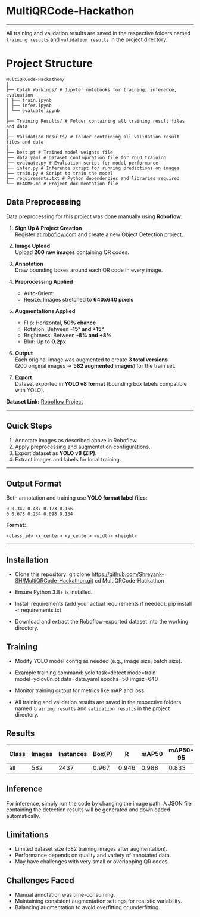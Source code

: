 # MultiQRCode-Hackathon
---
All training and validation results are saved in the respective folders named `training results` and `validation results` in the project directory.

# Project Structure
```
MultiQRCode-Hackathon/
│
├── Colab_Workings/ # Jupyter notebooks for training, inference, evaluation
│ ├── train.ipynb
│ ├── infer.ipynb
│ └── evaluate.ipynb
│
├── Training Results/ # Folder containing all training result files and data
│
├── Validation Results/ # Folder containing all validation result files and data
│
├── best.pt # Trained model weights file
├── data.yaml # Dataset configuration file for YOLO training
├── evaluate.py # Evaluation script for model performance
├── infer.py # Inference script for running predictions on images
├── train.py # Script to train the model
├── requirements.txt # Python dependencies and libraries required
└── README.md # Project documentation file
```
## Data Preprocessing

Data preprocessing for this project was done manually using **Roboflow**:

1. **Sign Up & Project Creation**  
   Register at [roboflow.com](https://roboflow.com/) and create a new Object Detection project.

2. **Image Upload**  
   Upload **200 raw images** containing QR codes.

3. **Annotation**  
   Draw bounding boxes around each QR code in every image.

4. **Preprocessing Applied**
   - Auto-Orient: 
   - Resize: Images stretched to **640x640 pixels**

5. **Augmentations Applied**
   - Flip: Horizontal, **50% chance**  
   - Rotation: Between **-15° and +15°**  
   - Brightness: Between **-8% and +8%**  
   - Blur: Up to **0.2px**

6. **Output**  
   Each original image was augmented to create **3 total versions**  
   (200 original images → **582 augmented images**) for the train set.

7. **Export**  
   Dataset exported in **YOLO v8 format** (bounding box labels compatible with YOLO).

**Dataset Link:** [Roboflow Project](https://app.roboflow.com/1pharma/annotation-k7xrm/3)

---

## Quick Steps

1. Annotate images as described above in Roboflow.  
2. Apply preprocessing and augmentation configurations.  
3. Export dataset as **YOLO v8 (ZIP)**.  
4. Extract images and labels for local training.  

---

## Output Format

Both annotation and training use **YOLO format label files**:
```
0 0.342 0.487 0.123 0.156
0 0.678 0.234 0.098 0.134
```

**Format:**
```
<class_id> <x_center> <y_center> <width> <height>
```
---

## Installation

- Clone this repository:
git clone https://github.com/Shreyank-SH/MultiQRCode-Hackathon.git
cd MultiQRCode-Hackathon

- Ensure Python 3.8+ is installed.
- Install requirements (add your actual requirements if needed):
pip install -r requirements.txt

- Download and extract the Roboflow-exported dataset into the working directory.

## Training

- Modify YOLO model config as needed (e.g., image size, batch size).
- Example training command:
yolo task=detect mode=train model=yolov8n.pt data=data.yaml epochs=50 imgsz=640

- Monitor training output for metrics like mAP and loss.
- All training and validation results are saved in the respective folders named `training results` and `validation results` in the project directory.

## Results

| Class | Images | Instances | Box(P) | R | mAP50 | mAP50-95 |
|-------|--------|-----------|--------|---|-------|----------|
| all   | 582    | 2437      | 0.967  |0.946 | 0.988 | 0.833  |


## Inference

For inference, simply run the code by changing the image path. A JSON file containing the detection results will be generated and downloaded automatically.

## Limitations

- Limited dataset size (582 training images after augmentation).
- Performance depends on quality and variety of annotated data.
- May have challenges with very small or overlapping QR codes.

## Challenges Faced

- Manual annotation was time-consuming.
- Maintaining consistent augmentation settings for realistic variability.
- Balancing augmentation to avoid overfitting or underfitting.
